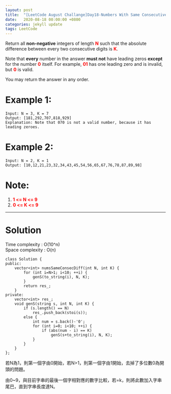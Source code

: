 ```yaml
---
layout: post
title:  "[LeetCode August Challange]Day18-Numbers With Same Consecutive Differences"
date:   2020-08-18 00:00:00 +0800
categories: jekyll update
tags: LeetCode
---
```

Return all **non-negative** integers of length **<font color="red">N</font>** such that the absolute difference between every two consecutive digits is **<font color="red">K</font>**.  

Note that **every** number in the answer **must not** have leading zeros **except** for the number **<font color="red">0</font>** itself. For example, **<font color="red">01</font>** has one leading zero and is invalid, but **<font color="red">0</font>** is valid.  

You may return the answer in any order.  

# Example 1:  
	Input: N = 3, K = 7
	Output: [181,292,707,818,929]
	Explanation: Note that 070 is not a valid number, because it has leading zeroes.

# Example 2:  
	Input: N = 2, K = 1
	Output: [10,12,21,23,32,34,43,45,54,56,65,67,76,78,87,89,98]

# Note:  
1. **<font color="red">1 <= N <= 9</font>**
2. **<font color="red">0 <= K <= 9</font>**

______________________  

# Solution

Time complexity : O(10^n)  
Space complexity : O(n)

	class Solution {
	public:
	    vector<int> numsSameConsecDiff(int N, int K) {
	        for (int i=N>1; i<10; ++i) {
	            genS(to_string(i), N, K);
	        }
	        return res_;
	    }
	private:
	    vector<int> res_;
	    void genS(string s, int N, int K) {
	        if (s.length() == N)
	        	res_.push_back(stoi(s));
	        else {
	            int num = s.back()-'0';
	            for (int i=0; i<10; ++i) {
	                if (abs(num - i) == K)
	                    genS(s+to_string(i), N, K);
	            }
	        }
	    }
	};

若N為1，則第一個字由0開始，若N>1，則第一個字由1開始，去掉了多位數0為開頭的問題。  

由0~9，與目前字串的最後一個字相對應的數字比較，若=k，則將此數加入字串尾巴，直到字串長度達N。